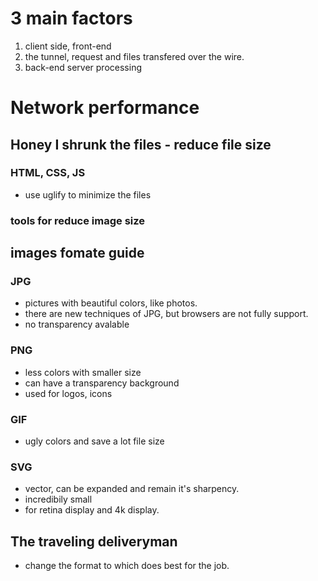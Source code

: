 # 3 main factors
1. client side, front-end
2. the tunnel, request and files transfered over the wire.
3. back-end server processing

# Network performance

## Honey I shrunk the files - reduce file size

### HTML, CSS, JS
- use uglify to minimize the files
### tools for reduce image size


## images fomate guide


### JPG
- pictures with beautiful colors, like photos.
- there are new techniques of JPG, but browsers are not fully support.
- no transparency avalable

### PNG
- less colors with smaller size
- can have a transparency background
- used for logos, icons

### GIF
- ugly colors and save a lot file size

### SVG
- vector, can be expanded and remain it's sharpency.
- incredibily small
- for retina display and 4k display.

## The traveling deliveryman
- change the format to which does best for the job.